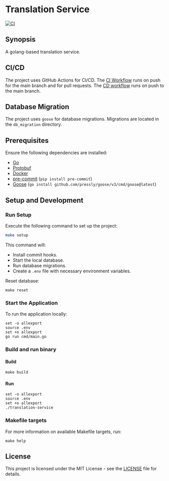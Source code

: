 # Translation Service

[![CI](https://github.com/henok321/translation-service/actions/workflows/CI.yml/badge.svg)](https://github.com/henok321/translation-service/actions/workflows/CI.yml)

## Synopsis

A golang-based translation service.

## CI/CD

The project uses GitHub Actions for CI/CD. The [CI Workflow](.github/workflows/CI.yml) runs on push for the main branch
and for pull requests.
The [CD workflow](.github/workflows/deploy.yml) runs on push to the main branch.

## Database Migration

The project uses `goose` for database migrations. Migrations are located in the `db_migration` directory.

## Prerequisites

Ensure the following dependencies are installed:

- [Go](https://go.dev/doc/install)
- [Protobuf](https://protobuf.dev/installation/)
- [Docker](https://docs.docker.com/get-docker/)
- [pre-commit](https://pre-commit.com/) (`pip install pre-commit`)
- [Goose](https://github.com/pressly/goose) (`go install github.com/pressly/goose/v3/cmd/goose@latest`)

## Setup and Development

### Run Setup

Execute the following command to set up the project:

```sh
make setup
```

This command will:

- Install commit hooks.
- Start the local database.
- Run database migrations.
- Create a `.env` file with necessary environment variables.

Reset database:

```shell
make reset
```

### Start the Application

To run the application locally:

```shell
set -o allexport
source .env
set +o allexport
go run cmd/main.go
```

### Build and run binary

#### Build

```shell
make build
```

#### Run

```shell
set -o allexport
source .env
set +o allexport
./translation-service
```

### Makefile targets

For more information on available Makefile targets, run:

```shell
make help
```

## License

This project is licensed under the MIT License - see the [LICENSE](LICENSE) file for details.
